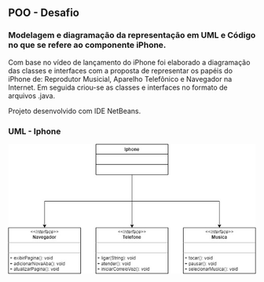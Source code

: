 ## POO - Desafio

### Modelagem e diagramação da representação em UML e Código no que se refere ao componente iPhone.
Com base no vídeo de lançamento do iPhone foi elaborado a diagramação das classes e interfaces com a proposta de representar os papéis do iPhone de: Reprodutor Musicial, Aparelho Telefônico e Navegador na Internet. Em seguida criou-se as classes e interfaces no formato de arquivos .java.

Projeto desenvolvido com IDE NetBeans.

### UML - Iphone
![imagem-uml](src/imgs/UML-Iphone.jpg)
